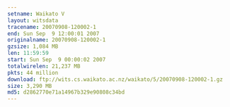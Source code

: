 ```yaml
---
setname: Waikato V
layout: witsdata
tracename: 20070908-120002-1
end: Sun Sep  9 12:00:01 2007
originalname: 20070908-120002-1
gzsize: 1,084 MB
len: 11:59:59
start: Sun Sep  9 00:00:02 2007
totalwirelen: 21,237 MB
pkts: 44 million
download: ftp://wits.cs.waikato.ac.nz/waikato/5/20070908-120002-1.gz
size: 3,290 MB
md5: d2862770e71a14967b329e90808c34bd
---
```

